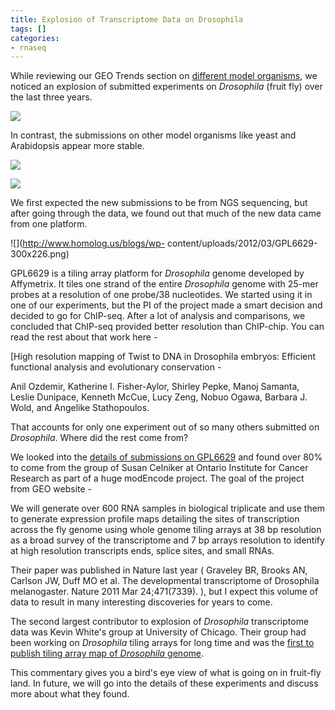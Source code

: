 ```yaml
---
title: Explosion of Transcriptome Data on Drosophila
tags: []
categories:
- rnaseq
---
```

While reviewing our GEO Trends section on [different model
organisms](http://www.homolog.us/CI/index.php/charts/organism), we noticed an
explosion of submitted experiments on _Drosophila_ (fruit fly) over the last
three years.
<!--more-->

![](http://www.homolog.us/blogs/wp-content/uploads/2012/03/fly-300x195.png)

In contrast, the submissions on other model organisms like yeast and
Arabidopsis appear more stable.

![](http://www.homolog.us/blogs/wp-content/uploads/2012/03/yeast-300x194.png)

![](http://www.homolog.us/blogs/wp-content/uploads/2012/03/at-300x188.png)

We first expected the new submissions to be from NGS sequencing, but after
going through the data, we found out that much of the new data came from one
platform.

![](http://www.homolog.us/blogs/wp-
content/uploads/2012/03/GPL6629-300x226.png)

GPL6629 is a tiling array platform for _Drosophila_ genome developed by
Affymetrix. It tiles one strand of the entire _Drosophila_ genome with 25-mer
probes at a resolution of one probe/38 nucleotides. We started using it in one
of our experiments, but the PI of the project made a smart decision and
decided to go for ChIP-seq. After a lot of analysis and comparisons, we
concluded that ChIP-seq provided better resolution than ChIP-chip. You can
read the rest about that work here -

[High resolution mapping of Twist to DNA in Drosophila embryos: Efficient
functional analysis and evolutionary conservation -

Anil Ozdemir, Katherine I. Fisher-Aylor, Shirley Pepke, Manoj Samanta, Leslie
Dunipace, Kenneth McCue, Lucy Zeng, Nobuo Ogawa, Barbara J. Wold, and Angelike
Stathopoulos.

That accounts for only one experiment out of so many others submitted on
_Drosophila_. Where did the rest come from?

We looked into the [details of submissions on
GPL6629](http://www.homolog.us/CI/index.php/search/results/GPL6629) and found
over 80% to come from the group of Susan Celniker at Ontario Institute for
Cancer Research as part of a huge modEncode project. The goal of the project
from GEO website -

>

We will generate over 600 RNA samples in biological triplicate and use them to
generate expression profile maps detailing the sites of transcription across
the fly genome using whole genome tiling arrays at 38 bp resolution as a broad
survey of the transcriptome and 7 bp arrays resolution to identify at high
resolution transcripts ends, splice sites, and small RNAs.

Their paper was published in Nature last year ( Graveley BR, Brooks AN,
Carlson JW, Duff MO et al. The developmental transcriptome of Drosophila
melanogaster. Nature 2011 Mar 24;471(7339). ), but I expect this volume of
data to result in many interesting discoveries for years to come.

The second largest contributor to explosion of _Drosophila_ transcriptome data
was Kevin White's group at University of Chicago. Their group had been working
on _Drosophila_ tiling arrays for long time and was the [first to publish
tiling array map of _Drosophila_
genome](http://www.sciencemag.org/content/306/5696/655.abstract).

This commentary gives you a bird's eye view of what is going on in fruit-fly
land. In future, we will go into the details of these experiments and discuss
more about what they found.

